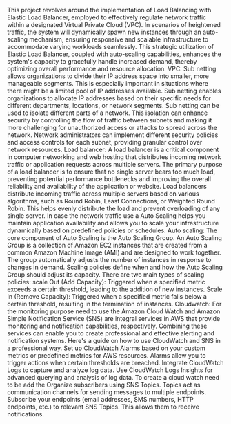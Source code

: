 This project revolves around the implementation of Load Balancing with Elastic Load Balancer, employed to effectively regulate network traffic within a designated Virtual Private Cloud (VPC). In scenarios of heightened traffic, the system will dynamically spawn new instances through an auto-scaling mechanism, ensuring responsive and scalable infrastructure to accommodate varying workloads seamlessly. This strategic utilization of Elastic Load Balancer, coupled with auto-scaling capabilities, enhances the system's capacity to gracefully handle increased demand, thereby optimizing overall performance and resource allocation.
VPC: Sub netting allows organizations to divide their IP address space into smaller, more manageable segments. This is especially important in situations where there might be a limited pool of IP addresses available.
Sub netting enables organizations to allocate IP addresses based on their specific needs for different departments, locations, or network segments.
Sub netting can be used to isolate different parts of a network. This isolation can enhance security by controlling the flow of traffic between subnets and making it more challenging for unauthorized access or attacks to spread across the network.
Network administrators can implement different security policies and access controls for each subnet, providing granular control over network resources.
Load balancer: A load balancer is a critical component in computer networking and web hosting that distributes incoming network traffic or application requests across multiple servers. The primary purpose of a load balancer is to ensure that no single server bears too much load, preventing potential performance bottlenecks and improving the overall reliability and availability of the application or website.
Load balancers distribute incoming traffic across multiple servers based on various algorithms, such as Round Robin, Least Connections, or Weighted Round Robin. This helps evenly distribute the load and prevent overloading of any single server.
In case the network traffic use a  Auto Scaling helps you maintain application availability and allows you to scale your infrastructure dynamically based on predefined policies or schedules.
Auto scaling: The core component of Auto Scaling is the Auto Scaling Group. An Auto Scaling Group is a collection of Amazon EC2 instances that are created from a common Amazon Machine Image (AMI) and are designed to work together. The group automatically adjusts the number of instances in response to changes in demand.
Scaling policies define when and how the Auto Scaling Group should adjust its capacity. There are two main types of scaling policies:
scale Out (Add Capacity): Triggered when a specified metric exceeds a certain threshold, leading to the addition of new instances.
Scale In (Remove Capacity): Triggered when a specified metric falls below a certain threshold, resulting in the termination of instances.
Cloudwatch: For the monitoring purpose need to use the  Amazon Cloud Watch and Amazon Simple Notification Service (SNS) are integral services in AWS that provide monitoring and notification capabilities, respectively. Combining these services can enable you to create professional and effective alerting and notification systems. Here's a guide on how to use CloudWatch and SNS in a professional way.
Set up CloudWatch Alarms based on your custom metrics or predefined metrics for AWS resources. Alarms allow you to trigger actions when certain thresholds are breached.
Integrate CloudWatch Logs to capture and analyze log data. Use CloudWatch Logs Insights for advanced querying and analysis of log data.
To create a cloud watch need to be add the Organize  subscribers using SNS Topics. Topics act as communication channels for sending messages to multiple endpoints.
Subscribe your endpoints (email addresses, SMS numbers, HTTP endpoints, etc.) to relevant SNS Topics. This allows them to receive notifications.
